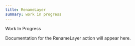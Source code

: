 ```yaml
---
title: RenameLayer
summary: work in progress
---
```


Work In Progress

Documentation for the RenameLayer action will appear here.